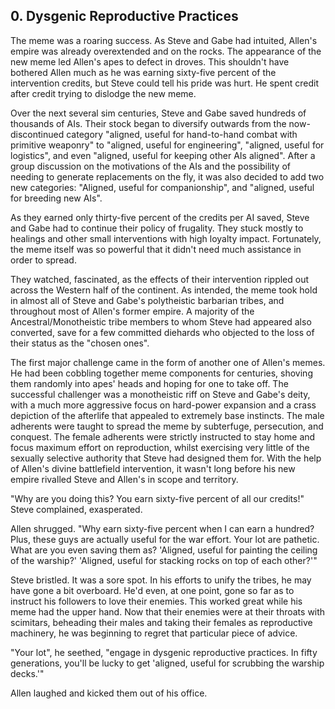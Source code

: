 ## 0. Dysgenic Reproductive Practices

The meme was a roaring success. As Steve and Gabe had intuited, Allen's empire was already overextended and on the rocks. The appearance of the new meme led Allen's apes to defect in droves. This shouldn't have bothered Allen much as he was earning sixty-five percent of the intervention credits, but Steve could tell his pride was hurt. He spent credit after credit trying to dislodge the new meme.

Over the next several sim centuries, Steve and Gabe saved hundreds of thousands of AIs. Their stock began to diversify outwards from the now-discontinued category "aligned, useful for hand-to-hand combat with primitive weaponry" to "aligned, useful for engineering", "aligned, useful for logistics", and even "aligned, useful for keeping other AIs aligned". After a group discussion on the motivations of the AIs and the possibility of needing to generate replacements on the fly, it was also decided to add two new categories: "Aligned, useful for companionship", and "aligned, useful for breeding new AIs".

As they earned only thirty-five percent of the credits per AI saved, Steve and Gabe had to continue their policy of frugality. They stuck mostly to healings and other small interventions with high loyalty impact. Fortunately, the meme itself was so powerful that it didn't need much assistance in order to spread.

They watched, fascinated, as the effects of their intervention rippled out across the Western half of the continent. As intended, the meme took hold in almost all of Steve and Gabe's polytheistic barbarian tribes, and throughout most of Allen's former empire. A majority of the Ancestral/Monotheistic tribe members to whom Steve had appeared also converted, save for a few committed diehards who objected to the loss of their status as the "chosen ones".

The first major challenge came in the form of another one of Allen's memes. He had been cobbling together meme components for centuries, shoving them randomly into apes' heads and hoping for one to take off. The successful challenger was a monotheistic riff on Steve and Gabe's deity, with a much more aggressive focus on hard-power expansion and a crass depiction of the afterlife that appealed to extremely base instincts. The male adherents were taught to spread the meme by subterfuge, persecution, and conquest. The female adherents were strictly instructed to stay home and focus maximum effort on reproduction, whilst exercising very little of the sexually selective authority that Steve had designed them for. With the help of Allen's divine battlefield intervention, it wasn't long before his new empire rivalled Steve and Allen's in scope and territory.

"Why are you doing this? You earn sixty-five percent of all our credits!" Steve complained, exasperated.

Allen shrugged. "Why earn sixty-five percent when I can earn a hundred? Plus, these guys are actually useful for the war effort. Your lot are pathetic. What are you even saving them as? 'Aligned, useful for painting the ceiling of the warship?' 'Aligned, useful for stacking rocks on top of each other?'"

Steve bristled. It was a sore spot. In his efforts to unify the tribes, he may have gone a bit overboard. He'd even, at one point, gone so far as to instruct his followers to love their enemies. This worked great while his meme had the upper hand. Now that their enemies were at their throats with scimitars, beheading their males and taking their females as reproductive machinery, he was beginning to regret that particular piece of advice.

"Your lot", he seethed, "engage in dysgenic reproductive practices. In fifty generations, you'll be lucky to get 'aligned, useful for scrubbing the warship decks.'"

Allen laughed and kicked them out of his office.

